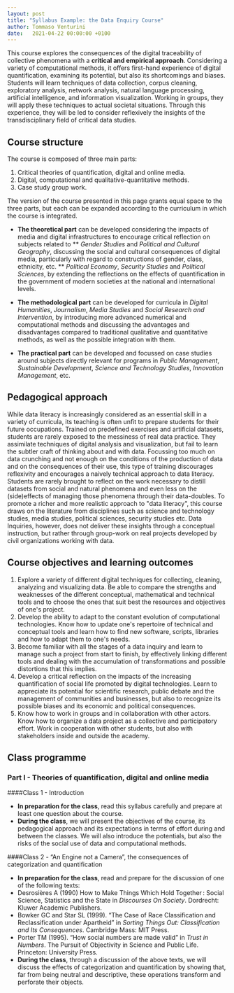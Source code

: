 ```yaml
---
layout: post
title: "Syllabus Example: the Data Enquiry Course"
author: Tommaso Venturini
date:   2021-04-22 00:00:00 +0100
---
```

This course explores the consequences of the digital traceability of collective phenomena with a **critical and empirical approach**. Considering a variety of computational methods, it offers first-hand experience of digital quantification, examining its potential, but also its shortcomings and biases. Students will learn techniques of data collection, corpus cleaning, exploratory analysis, network analysis, natural language processing, artificial intelligence, and information visualization. Working in groups, they will apply these techniques to actual societal situations. Through this experience, they will be led to consider reflexively the insights of the transdisciplinary field of critical data studies.

## Course structure
The course is composed of three main parts:
1. Critical theories of quantification, digital and online media.
2. Digital, computational and qualitative-quantitative methods.
3. Case study group work.

The version of the course presented in this page grants equal space to the three parts, but each can be expanded according to the curriculum in which the course is integrated.

* **The theoretical part** can be developed considering the impacts of media and digital infrastructures to encourage critical reflection on subjects related to 
**  *Gender Studies* and *Political and Cultural Geography*, discussing the social and cultural consequences of digital media, particularly with regard to constructions of gender, class, ethnicity, etc.
**  *Political Economy*, *Security Studies* and *Political Sciences*, by extending the reflections on the effects of quantification in the government of modern societies at the national and international levels.

* **The methodological part** can be developed for curricula in *Digital Humanities*, *Journalism*, *Media Studies* and *Social Research and Intervention*, by introducing more advanced numerical and computational methods and discussing the advantages and disadvantages compared to traditional qualitative and quantitative methods, as well as the possible integration with them.

* **The practical part** can be developed and focussed on case studies around subjects directly relevant for programs in *Public Management*, *Sustainable Development*, *Science and Technology Studies*, *Innovation Management*, etc.

## Pedagogical approach
While data literacy is increasingly considered as an essential skill in a variety of curricula, its teaching is often unfit to prepare students for their future occupations. Trained on predefined exercises and artificial datasets, students are rarely exposed to the messiness of real data practice. They assimilate techniques of digital analysis and visualization, but fail to learn the subtler craft of thinking about and with data. Focussing too much on data crunching and not enough on the conditions of the production of data and on the consequences of their use, this type of training discourages reflexivity and encourages a naively technical approach to data literacy. Students are rarely brought to reflect on the work necessary to distill datasets from social and natural phenomena and even less on the (side)effects of managing those phenomena through their data-doubles.
To promote a richer and more realistic approach to "data literacy", this course draws on the literature from disciplines such as science and technology studies, media studies, political sciences, security studies etc. Data Inquiries, however, does not deliver these insights through a conceptual instruction, but rather through group-work on real projects developed by civil organizations working with data.  

## Course objectives and learning outcomes
1. Explore a variety of different digital techniques for collecting, cleaning, analyzing and visualizing data. Be able to compare the strengths and weaknesses of the different conceptual, mathematical and technical tools and to choose the ones that suit best the resources and objectives of one's project.
2. Develop the ability to adapt to the constant evolution of computational technologies. Know how to update one's repertoire of technical and conceptual tools and learn how to find new software, scripts, libraries and how to adapt them to one's needs.
3. Become familiar with all the stages of a data inquiry and learn to manage such a project from start to finish, by effectively linking different tools and dealing with the accumulation of transformations and possible distortions that this implies.
4. Develop a critical reflection on the impacts of the increasing quantification of social life promoted by digital technologies. Learn to appreciate its potential for scientific research, public debate and the management of communities and businesses, but also to recognize its possible biases and its economic and political consequences.
5. Know how to work in groups and in collaboration with other actors. Know how to organize a data project as a collective and participatory effort. Work in cooperation with other students, but also with stakeholders inside and outside the academy.

## Class programme

### Part I - Theories of quantification, digital and online media

####Class 1 - Introduction
* **In preparation for the class**, read this syllabus carefully and prepare at least one question about the course.
* **During the class**, we will present the objectives of the course, its pedagogical approach and its expectations in terms of effort during and between the classes. We will also introduce the potentials, but also the risks of the social use of data and computational methods.

####Class 2 - “An Engine not a Camera”, the consequences of categorization and quantification
* **In preparation for the class**, read and prepare for the discussion of one of the following texts:
* Desrosières A (1990) How to Make Things Which Hold Together : Social Science, Statistics and the State in *Discourses On Society*. Dordrecht: Kluwer Academic Publishers.
* Bowker GC and Star SL (1999). “The Case of Race Classification and Reclassification under Apartheid” in *Sorting Things Out: Classification and Its Consequences*. Cambridge Mass: MIT Press.
* Porter TM (1995). “How social numbers are made valid” in *Trust in Numbers*. The Pursuit of Objectivity in Science and Public Life. Princeton: University Press.
* **During the class**, through a discussion of the above texts, we will discuss the effects of categorization and quantification by showing that, far from being neutral and descriptive, these operations transform and perforate their objects.

